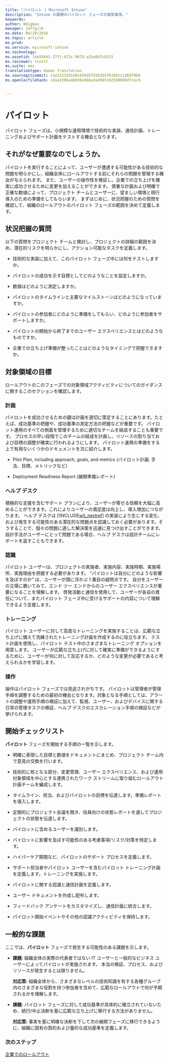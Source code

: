 ```yaml
---
title: "パイロット | Microsoft Intune"
description: "Intune の展開のパイロット フェーズの推奨事項。"
keywords: 
author: Nbigman
manager: jeffgilb
ms.date: 04/28/2016
ms.topic: article
ms.prod: 
ms.service: microsoft-intune
ms.technology: 
ms.assetid: 14e55841-37f1-472c-9678-a1ba847cb331
ms.reviewer: tscott
ms.suite: ems
translationtype: Human Translation
ms.sourcegitcommit: c1e215320168c659d5f838355f6350111d6979b0
ms.openlocfilehash: cdaa159ba46036e966a3a4585192599908d7cec9


---
```


# パイロット
パイロット フェーズは、小規模な運用環境で技術的な実装、通信計画、トレーニングおよびサポート計画をテストする機会となります。

## それがなぜ重要なのでしょうか。
パイロットを実行することによって、ユーザーが遭遇する可能性がある技術的な問題を明らかにし、組織全体にロールアウトする前にそれらの問題を管理する機会が与えられます。 また、ユーザーの操作性を検証し、企業での立ち上げを確実に成功させるために変更を加えることができます。 慎重な計画および明確で正確な数値によって、プロジェクト チームとユーザーに、望ましい環境と現行導入のための準備をしてもらいます。
まずはじめに、状況把握のための質問を確認して、組織のロールアウトのパイロット フェーズの範囲を決めて定義します。

## 状況把握の質問
以下の質問をプロジェクト チームと検討し、プロジェクトの詳細の範囲を決め、潜在的リスクを明らかにし、アクション可能なタスクを定義します。

-   技術的な実装に加えて、このパイロット フェーズ中には何をテストしますか。

-   パイロットの成功を示す目標としてどのようなことを設定しますか。

-   数値はどのように測定しますか。

-   パイロットのタイムラインと主要なマイルストーンはどのようになっていますか。

-   パイロットの参加者にどのように準備をしてもらい、どのように参加者をサポートしますか。

-   パイロットの開始から終了までのユーザー エクスペリエンスとはどのようなものですか。

-   企業での立ち上げ準備が整ったことはどのようなタイミングで把握できますか。

## 対象領域の目標
ロールアウトのこのフェーズでの対象領域アクティビティについてのガイダンスに関するこのセクションを確認します。

### 計画
パイロットを成功させるための鍵は計画を適切に策定することにあります。たとえば、成功基準の把握や、成功基準の測定方法の把握などが重要です。 パイロット運用のすべての側面を管理するために適切なチームを結成することも重要です。 プロセスの早い段階でこのチームの結成を計画し、リソースの割り当ておよび目標の調整が確実に行われるようにします。 パイロット運用の準備をする上で有用ないくつかのドキュメントを次に紹介します。

-   Pilot Plan, including approach, goals, and metrics (パイロット計画: 手法、目標、メトリックなど)

-   Deployment Readiness Report (展開準備レポート)

### ヘルプ デスク
積極的な支援を含むサポート プランにより、ユーザーが寄せる信頼を大幅に高めることができます。これによりユーザーの満足度は向上し、導入増加につながります。 ヘルプ デスクは [!INCLUDE[wit_nextref](../includes/wit_nextref_md.md)] の実装により生じする変化、および発生する可能性のある潜在的な問題点を認識しておく必要があります。そうすることで、個々の問題に適した解決策を迅速に見つけ出すことができます。 設計手法がユーザーにとって問題である場合、ヘルプ デスクは設計チームにレポートを返すこともできます。

### 認識
パイロット ユーザーは、プロジェクトの実施者、実施内容、実施時期、実施場所、実施理由を把握する必要があります。 "パイロットは自分にどのような影響を及ぼすのか" は、ユーザーが頭に浮かぶ 1 番目の疑問点です。 自分をユーザーの立場に置いてみて、エンド ツー エンドからのユーザー エクスペリエンスが重要になることを理解します。 啓発活動と通信を使用して、ユーザーが各自の責任について、またパイロット フェーズ中に受けるサポートの内容について理解できるよう支援します。

### トレーニング
パイロット ユーザーに対して高度なトレーニングを実施することは、広範な立ち上げに備えて洗練されたトレーニング計画を作成するのに役立ちます。 テスト計画を使用し、パイロット テスト中のさまざまなトレーニング オプションを用意します。 ユーザーが広範な立ち上げに対して確実に準備ができるようにするために、ユーザーが何に対して反応するか、どのような変更が必要であると考えられるかを学習します。

### 操作
操作はパイロット フェーズでは見逃されがちです。 パイロットは管理者が管理手順を調整するための最初の機会となります。対象となる手順としては、アラートの調整や運用手順の検証に加えて、監視、ユーザー、およびデバイスに関する日常の管理タスクの検証、ヘルプ デスクのエスカレーション手順の検証などが挙げられます。

## 開始チェックリスト
**パイロット** フェーズを開始する手順の一覧を示します。

-   明確に表現した目標と数値をドキュメントにまとめ、プロジェクト チーム内で意見の交換を行います。

-   技術的に核となる部分、変更管理、ユーザー エクスペリエンス、および運用対象領域を中心とする連携されたワーク ストリームに取り組むロールアウト計画チームを編成します。

-   タイムライン、担当、およびパイロットの目標を伝達します。準備レポートを導入します。

-   定期的にプロジェクト会議を開き、役員向けの状態レポートを通してプロジェクトの状態を伝達します。

-   パイロットに含めるユーザーを識別します。

-   パイロットに影響を及ぼす可能性のある考慮事項/リスク/対策を特定します。

-   ハイパーケア期間など、パイロットのサポート プロセスを定義します。

-   サポート担当者やパイロット ユーザーを含むパイロット トレーニング計画を定義します。トレーニングを実施します。

-   パイロットに関する認識と通信計画を定義します。

-   ユーザー ドキュメントを作成し配布します。

-   フィードバック アンケートをカスタマイズし、通信計画に統合します。

-   パイロット開始イベントやその他の認識アクティビティを保持します。

## 一般的な課題
ここでは、**パイロット** フェーズで発生する可能性のある課題を示します。

-   **課題:** 組織全体の実際の代表者ではない IT ユーザーと一般的なビジネス ユーザーによってパイロットが実施されます。 本当の検証、プロセス、およびリソースが発生するとは限りません。

    **対応策:** 組織全体から、さまざまなレベルの技術知識を有する各種グループ内のさまざまな役割を持つ参加者を含めて、広範なロールアウトで何が予期されるかを理解します。

-   **課題:** パイロット フェーズに対して成功基準が具体的に確立されていないため、続行/中止決断を基に広範な立ち上げに移行する方法がありません。

    **対応策:** 事実を基に明確な決断を下して次の展開フェーズに移行できるように、組織に固有の質的および量的な成功基準を定義します。

### 次のステップ
[企業でのロールアウト](enterprise-rollout.md)



<!--HONumber=Jul16_HO3-->


